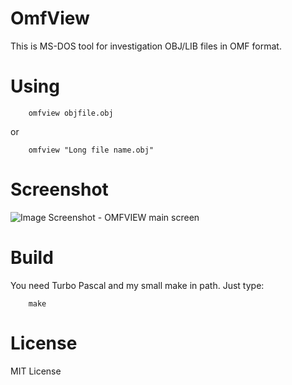 # OmfView

This is MS-DOS tool for investigation OBJ/LIB files in OMF format.

# Using

        omfview objfile.obj

or

        omfview "Long file name.obj"

# Screenshot

![Image Screenshot - OMFVIEW main screen](https://github.com/DosWorld/omfview/raw/main/OMFVIEW.PNG)

# Build

You need Turbo Pascal and my small make in path.
Just type:

        make

# License

MIT License

